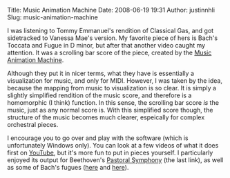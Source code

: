 Title: Music Animation Machine
Date: 2008-06-19 19:31
Author: justinnhli
Slug: music-animation-machine

I was listening to Tommy Emmanuel's rendition of Classical Gas, and got
sidetracked to Vanessa Mae's version. My favorite piece of hers is
Bach's Toccata and Fugue in D minor, but after that another video caught
my attention. It was a scrolling bar score of the piece, created by the
[Music Animation Machine](http://www.musanim.com/).

Although they put it in nicer terms, what they have is essentially a
visualization for music, and only for MIDI. However, I was taken by the
idea, because the mapping from music to visualization is so clear. It is
simply a slightly simplified rendition of the music score, and therefore
is a homomorphic (I think) function. In this sense, the scrolling bar
score <span style="font-style:italic;">is</span> the music, just as any
normal score is. With this simplified score though, the structure of the
music becomes much clearer, espeically for complex orchestral pieces.

I encourage you to go over and play with the software (which is
unfortunately Windows only). You can look at a few videos of what it
does first on [YouTube](http://www.youtube.com/user/smalin), but it's
more fun to put in pieces yourself. I particularly enjoyed its output
for Beethoven's [Pastoral
Symphony](http://www.classicalmusicmidipage.com/music/index.php?composer=3)
(the last link), as well as some of Bach's fugues
([here](http://mypage.direct.ca/a/abartel/midi.htm) and
[here](http://www.kunstderfuge.com/bach/canons.htm#Kunst%20der%20Fuge)).

